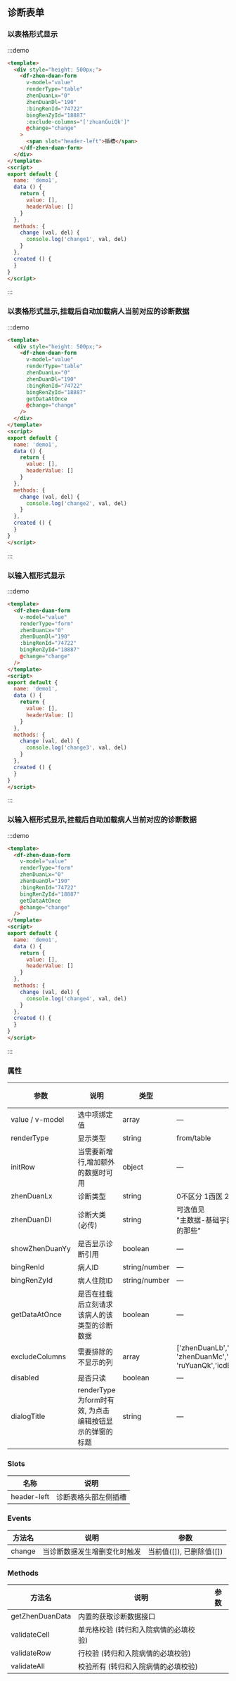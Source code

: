 ## 诊断表单

### 以表格形式显示

:::demo
```html
<template>
  <div style="height: 500px;">
    <df-zhen-duan-form
      v-model="value"
      renderType="table"
      zhenDuanLx="0"
      zhenDuanDl="190"
      :bingRenId="74722"
      bingRenZyId="18887"
      :exclude-columns="['zhuanGuiQk']"
      @change="change"
    >
      <span slot="header-left">插槽</span>
    </df-zhen-duan-form>
  </div>
</template>
<script>
export default {
  name: 'demo1',
  data () {
    return {
      value: [],
      headerValue: []
    }
  },
  methods: {
    change (val, del) {
      console.log('change1', val, del)
    }
  },
  created () {
  }
}
</script>
```
:::

### 以表格形式显示,挂载后自动加载病人当前对应的诊断数据
:::demo
```html
<template>
  <div style="height: 500px;">
    <df-zhen-duan-form
      v-model="value"
      renderType="table"
      zhenDuanLx="0"
      zhenDuanDl="190"
      :bingRenId="74722"
      bingRenZyId="18887"
      getDataAtOnce
      @change="change"
    />
  </div>
</template>
<script>
export default {
  name: 'demo1',
  data () {
    return {
      value: [],
      headerValue: []
    }
  },
  methods: {
    change (val, del) {
      console.log('change2', val, del)
    }
  },
  created () {
  }
}
</script>
```
:::

### 以输入框形式显示
:::demo
```html
<template>
  <df-zhen-duan-form
    v-model="value"
    renderType="form"
    zhenDuanLx="0"
    zhenDuanDl="190"
    :bingRenId="74722"
    bingRenZyId="18887"
    @change="change"
  />
</template>
<script>
export default {
  name: 'demo1',
  data () {
    return {
      value: [],
      headerValue: []
    }
  },
  methods: {
    change (val, del) {
      console.log('change3', val, del)
    }
  },
  created () {
  }
}
</script>
```
:::

### 以输入框形式显示,挂载后自动加载病人当前对应的诊断数据
:::demo
```html
<template>
  <df-zhen-duan-form
    v-model="value"
    renderType="form"
    zhenDuanLx="0"
    zhenDuanDl="190"
    :bingRenId="74722"
    bingRenZyId="18887"
    getDataAtOnce
    @change="change"
  />
</template>
<script>
export default {
  name: 'demo1',
  data () {
    return {
      value: [],
      headerValue: []
    }
  },
  methods: {
    change (val, del) {
      console.log('change4', val, del)
    }
  },
  created () {
  }
}
</script>
```
:::


### 属性
| 参数      | 说明    | 类型      | 可选值       | 默认值   |
|---------- |-------- |---------- |-------------  |-------- |
| value / v-model | 选中项绑定值 | array | — | — |
| renderType | 显示类型 | string | from/table | form |
| initRow | 当需要新增行,增加额外的数据时可用 | object | — | {} |
| zhenDuanLx | 诊断类型 | string | 0不区分 1西医 2中医 | 0 |
| zhenDuanDl | 诊断大类(必传) | string | 可选值见</br>"主数据-基础字典-搜索'诊断类型'-ID以0结尾的那些" | - |
| showZhenDuanYy | 是否显示诊断引用 | boolean | — | true |
| bingRenId | 病人ID | string/number | — | - |
| bingRenZyId | 病人住院ID | string/number | — | - |
| getDataAtOnce | 是否在挂载后立刻请求该病人的该类型的诊断数据 | boolean | — | false |
| excludeColumns | 需要排除的不显示的列 | array | ['zhenDuanLb','zhenDuanJc','zhenDuanQz',</br>'zhenDuanMc','zhenDuanHz','zhuanGuiQk',</br>'ruYuanQk','icdBm','yiShengXm'] | [] |
| disabled | 是否只读 | boolean | — | false |
| dialogTitle | renderType为form时有效, 为点击编辑按钮显示的弹窗的标题 | string | — | 诊断 |

### Slots
| 名称     | 说明 |
|---------|-------------|
| header-left  | 诊断表格头部左侧插槽 |

### Events
| 方法名 | 说明 | 参数 |
| ---- | ---- | ---- |
| change | 当诊断数据发生增删变化时触发 | 当前值([]), 已删除值([]) |

### Methods
| 方法名 | 说明 | 参数 |
| ---- | ---- | ---- |
| getZhenDuanData | 内置的获取诊断数据接口 |  |
| validateCell | 单元格校验 (转归和入院病情的必填校验)|  |
| validateRow | 行校验 (转归和入院病情的必填校验) |  |
| validateAll | 校验所有 (转归和入院病情的必填校验) |  |
             